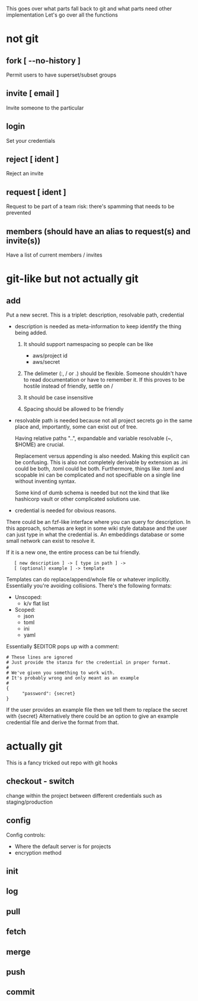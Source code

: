 This goes over what parts fall back to git and what parts need other implementation
Let's go over all the functions

# not git
## fork [ --no-history ]
Permit users to have superset/subset groups 

## invite [ email ]
Invite someone to the particular 

## login
Set your credentials

## reject [ ident ]
Reject an invite

## request [ ident ]
Request to be part of a team
risk: there's spamming that needs to be prevented

## members (should have an alias to request(s) and invite(s))
Have a list of current members / invites

# git-like but not actually git 
## add
Put a new secret. This is a triplet:
  description, resolvable path, credential

 * description is needed as meta-information to keep identify the thing being added.

   1. It should support namespacing so people can be like

       * aws/project id
       * aws/secret

   1. The delimeter (:, / or .) should be flexible. Someone shouldn't have to read
      documentation or have to remember it. If this proves to be hostile instead of
      friendly, settle on /

   1. It should be case insensitive

   1. Spacing should be allowed to be friendly 

 * resolvable path is needed because not all project secrets go in the same place 
   and, importantly, some can exist out of tree.

   Having relative paths "..", expandable and variable resolvable (~, $HOME) are
   crucial.

   Replacement versus appending is also needed. Making this explicit can be confusing.
   This is also not completely derivable by extension as .ini could be both, .toml 
   could be both. Furthermore, things like .toml and scopable ini can be complicated
   and not specifiable on a single line without inventing syntax.

   Some kind of dumb schema is needed but not the kind that like hashicorp vault or 
   other complicated solutions use.

 * credential is needed for obvious reasons.

There could be an fzf-like interface where you can query for description. In this
approach, schemas are kept in some wiki style database and the user can just type in
what the credential is. An embeddings database or some small network can exist to
resolve it.

If it is a new one, the entire process can be tui friendly.


       [ new description ] -> [ type in path ] -> 
       [ (optional) example ] -> template

Templates can do replace/append/whole file or whatever implicitly. 
Essentially you're avoiding collisions. There's the following formats:

* Unscoped:
    * k/v flat list
* Scoped:
    * json
    * toml
    * ini
    * yaml

Essentially $EDITOR pops up with a comment:

```
# These lines are ignored
# Just provide the stanza for the credential in proper format. 
#
# We've given you something to work with. 
# It's probably wrong and only meant as an example
#
{
      "password": {secret}
}
```
If the user provides an example file then we tell them to replace the secret
with {secret}
Alternatively there could be an option to give an example credential file
and derive the format from that.

# actually git 
This is a fancy tricked out repo with git hooks

## checkout - switch
change within the project between different credentials such as staging/production

## config 
Config controls:

 * Where the default server is for projects
 * encryption method

## init
## log
## pull
## fetch
## merge
## push
## commit
